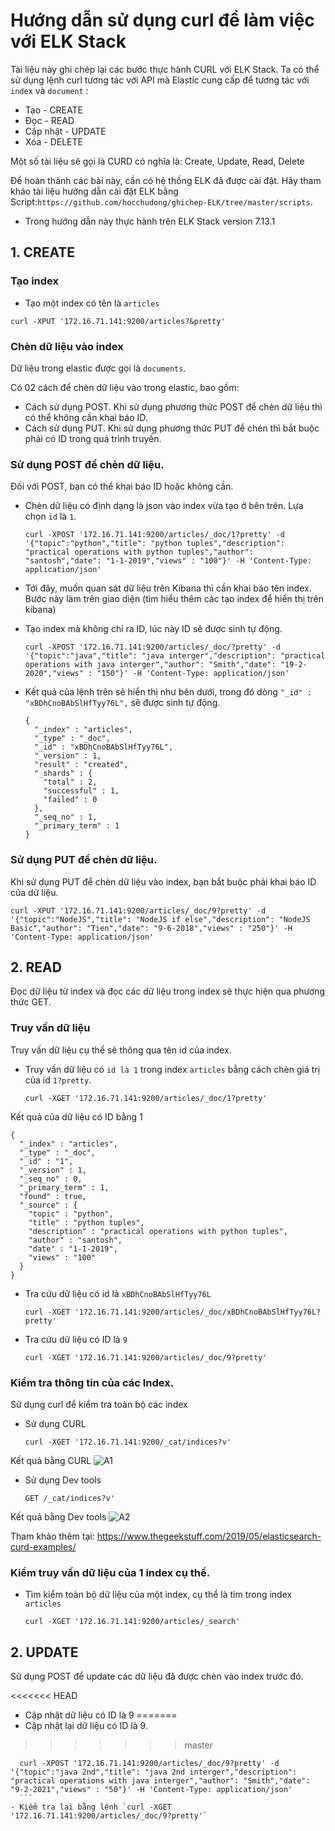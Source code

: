 # Hướng dẫn sử dụng curl để làm việc với ELK Stack


Tài liệu này ghi chép lại các bước thực hành CURL với ELK Stack. Ta có thể sử dụng  lệnh curl tương tác với API mà Elastic cung cấp để tương tác với `index` và `document` :
- Tạo  - CREATE 
- Đọc  - READ
- Cập nhật - UPDATE
- Xóa - DELETE

Một số tài liệu sẽ gọi là CURD có nghĩa là: Create, Update, Read, Delete
 
Để hoàn thành các bài này, cần có hệ thống ELK đã được cài đặt. Hãy tham khảo tài liệu hướng dẫn cài đặt ELK bằng Script:`https://github.com/hocchudong/ghichep-ELK/tree/master/scripts`.

- Trong hướng dẫn này thực hành trên ELK Stack version 7.13.1

## 1. CREATE

### Tạo index

- Tạo một index có tên là `articles`
```
curl -XPUT '172.16.71.141:9200/articles?&pretty'
```

### Chèn dữ liệu vào index

Dữ liệu trong elastic được gọi là `documents`.

Có 02 cách để chèn dữ liệu vào trong elastic, bao gồm: 
- Cách sử dụng POST. Khi sử dụng phương thức POST để chèn dữ liệu thì có thể không cần khai báo ID.
- Cách sử dụng PUT. Khi sử dụng phương thức PUT để chén thì bắt buộc phải có ID trong quá trình truyền.

### Sử dụng POST để chèn dữ liệu.

Đối với POST, bạn có thể khai báo ID hoặc không cần.

- Chèn dữ liệu có định dạng là json vào index vừa tạo ở bên trên. Lựa chọn `id` là `1`.
  ``` 
  curl -XPOST '172.16.71.141:9200/articles/_doc/1?pretty' -d '{"topic":"python","title": "python tuples","description": "practical operations with python tuples","author": "santosh","date": "1-1-2019","views" : "100"}' -H 'Content-Type: application/json'
  ```

-  Tới đây, muốn quan sát dữ liệu trên Kibana thì cần khai báo tên index. Bước này làm trên giao diện (tìm hiểu thêm các tạo index để hiển thị trên kibana)

- Tạo index mà không chỉ ra ID, lúc này ID sẽ được sinh tự động.
  ```
  curl -XPOST '172.16.71.141:9200/articles/_doc/?pretty' -d '{"topic":"java","title": "java interger","description": "practical operations with java interger","author": "Smith","date": "19-2-2020","views" : "150"}' -H 'Content-Type: application/json'
  ```

- Kết quả của lệnh trên sẽ hiển thị như bên dưới, trong đó dòng `"_id" : "xBDhCnoBAbSlHfTyy76L",` sẽ được sinh tự động. 
  ```
  {
    "_index" : "articles",
    "_type" : "_doc",
    "_id" : "xBDhCnoBAbSlHfTyy76L",
    "_version" : 1,
    "result" : "created",
    "_shards" : {
      "total" : 2,
      "successful" : 1,
      "failed" : 0
    },
    "_seq_no" : 1,
    "_primary_term" : 1
  }
  ```

### Sử dụng PUT để chèn dữ liệu.

Khi sử dụng PUT để chèn dữ liệu vào index, bạn bắt buộc phải khai báo ID của  dữ liệu.
  ```
  curl -XPUT '172.16.71.141:9200/articles/_doc/9?pretty' -d '{"topic":"NodeJS","title": "NodeJS if else","description": "NodeJS Basic","author": "Tien","date": "9-6-2018","views" : "250"}' -H 'Content-Type: application/json'
  ```

## 2. READ 

Đọc dữ liệu từ index và đọc các dữ liệu trong index sẽ thực hiện qua phương thức GET.

### Truy vấn dữ liệu 
Truy vấn dữ liệu cụ thể sẽ thông qua tên id của index.

- Truy vấn dữ liệu có `id là 1` trong index `articles` bằng cách chèn giá trị của id `1?pretty`.
  ```
  curl -XGET '172.16.71.141:9200/articles/_doc/1?pretty'
  ```

Kết quả của dữ liệu có ID bằng 1
  ```
  {
    "_index" : "articles",
    "_type" : "_doc",
    "_id" : "1",
    "_version" : 1,
    "_seq_no" : 0,
    "_primary_term" : 1,
    "found" : true,
    "_source" : {
      "topic" : "python",
      "title" : "python tuples",
      "description" : "practical operations with python tuples",
      "author" : "santosh",
      "date" : "1-1-2019",
      "views" : "100"
    }
  }
  ```
- Tra cứu dữ liệu có id là `xBDhCnoBAbSlHfTyy76L`
  ```
  curl -XGET '172.16.71.141:9200/articles/_doc/xBDhCnoBAbSlHfTyy76L?pretty'
  ```

- Tra cứu dữ liệu có ID là `9`
  ```
  curl -XGET '172.16.71.141:9200/articles/_doc/9?pretty'
  ```

### Kiểm tra thông tin của các Index.

Sử dụng curl để kiểm tra toàn bộ các index

- Sử dụng CURL
  ```
  curl -XGET '172.16.71.141:9200/_cat/indices?v'
  ```
Kết quả bằng CURL
![A1](https://image.prntscr.com/image/EIZRcwnDTSW4MprTbG32cQ.png)

- Sử dụng Dev tools
  ```
  GET /_cat/indices?v'
  ```

Kết quả bằng Dev tools
![A2](https://image.prntscr.com/image/9aGV4y5pTvKhn3lHngLqdA.png)


Tham khảo thêm tại: https://www.thegeekstuff.com/2019/05/elasticsearch-curd-examples/

### Kiểm truy vấn dữ liệu của 1 index cụ thể.

- Tìm kiểm toàn bộ dữ liệu của một index, cụ thể là tìm trong index `articles`
  ```
  curl -XGET '172.16.71.141:9200/articles/_search'
  ```


## 2. UPDATE 

Sử dụng POST để update các dữ liệu đã được chèn vào index trước đó. 

<<<<<<< HEAD
- Cập nhật dữ liệu có ID là 9
=======
- Cập nhật lại dữ liệu có ID là 9.
>>>>>>> master
  ```
    curl -XPOST '172.16.71.141:9200/articles/_doc/9?pretty' -d '{"topic":"java 2nd","title": "java 2nd interger","description": "practical operations with java interger","author": "Smith","date": "9-2-2021","views" : "50"}' -H 'Content-Type: application/json'
    ```
- Kiểm tra lại bằng lệnh `curl -XGET '172.16.71.141:9200/articles/_doc/9?pretty'`
